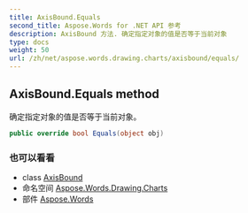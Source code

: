 ```yaml
---
title: AxisBound.Equals
second_title: Aspose.Words for .NET API 参考
description: AxisBound 方法. 确定指定对象的值是否等于当前对象
type: docs
weight: 50
url: /zh/net/aspose.words.drawing.charts/axisbound/equals/
---
```

## AxisBound.Equals method

确定指定对象的值是否等于当前对象。

```csharp
public override bool Equals(object obj)
```

### 也可以看看

* class [AxisBound](../)
* 命名空间 [Aspose.Words.Drawing.Charts](../../axisbound/)
* 部件 [Aspose.Words](../../../)


